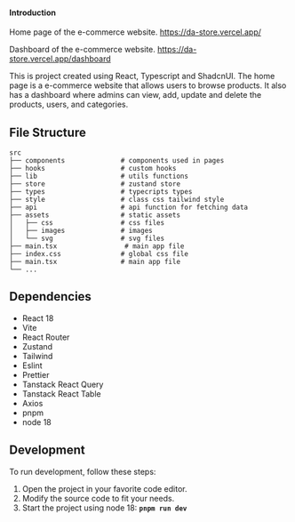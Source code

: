 #### Introduction

Home page of the e-commerce website.
https://da-store.vercel.app/

Dashboard of the e-commerce website.
https://da-store.vercel.app/dashboard

This is project created using React, Typescript and ShadcnUI. The home page is a e-commerce website that allows users to browse  products. It also has a dashboard where admins can view, add, update and delete the products, users, and categories.

## File Structure

    src
    ├── components              # components used in pages
    ├── hooks                   # custom hooks 
    ├── lib                     # utils functions 
    ├── store                   # zustand store
    ├── types                   # typecripts types
    ├── style                   # class css tailwind style
    ├── api                     # api function for fetching data
    ├── assets                  # static assets
    │   ├── css                 # css files
    │   ├── images              # images
    │   └── svg                 # svg files
    ├── main.tsx                 # main app file
    ├── index.css               # global css file
    ├── main.tsx                # main app file
    └── ...


## Dependencies

- React 18
- Vite
- React Router
- Zustand
- Tailwind
- Eslint
- Prettier
- Tanstack React Query  
- Tanstack React Table           
- Axios
- pnpm
- node 18

## Development

To run development, follow these steps:
1. Open the project in your favorite code editor.
2. Modify the source code to fit your needs.
3. Start the project using node 18: **`pnpm run dev`**

